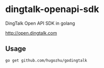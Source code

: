 # dingtalk-openapi-sdk
DingTalk Open API SDK in golang

http://open.dingtalk.com


## Usage

```
go get github.com/hugozhu/godingtalk
```